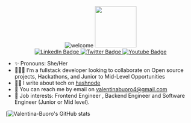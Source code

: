 
  <div align="center" >
  <img src="https://readme-typing-svg.demolab.com?font=Fira+Code&weight=600&pause=1000&color=F7511D&random=false&width=435&height=55&lines=Hi+%F0%9F%91%8B%F0%9F%8F%BC%2C+I'm+Valentina+Buoro" alt='welcome'/>
</div.

<div id="header" align="center">
  <img src="https://media.giphy.com/media/paTz7UZbPfTZFRYnnB/giphy.gif" width='110'/>
</div>


<div id="badges" align="center">
  <a href="https://www.linkedin.com/in/valentina-buoro/">
    <img src="https://img.shields.io/badge/LinkedIn-blue?style=for-the-badge&logo=linkedin&logoColor=white" alt="LinkedIn Badge"/>
  </a> 
  <a href="https://twitter.com/valentinaBuoro">
    <img src="https://img.shields.io/badge/Twitter-blue?style=for-the-badge&logo=twitter&logoColor=white" alt="Twitter Badge"/>
  </a>
  <a href="https://valentinabuoro.hashnode.dev/">
    <img src="https://img.shields.io/badge/Hashnode_Blog-orange?style=for-the-badge&logo=hashnode&logoColor=white" alt="Youtube Badge"/>
  </a>
</div>



- ✨ Pronouns: She/Her
- 👩🏽‍💻 I’m a fullstack developer looking to collaborate on Open source projects, Hackathons, and Junior to Mid-Level Opportunities
- ✍🏻 I write about tech on <a href="https://valentinabuoro.hashnode.dev/"> hashnode </a>
- 📧 You can reach me by email on valentinabuoro4@gmail.com 
- 💼 Job interests: Frontend Engineer , Backend Engineer and Software Engineer (Junior or Mid level).






[![Valentina-Buoro's GitHub stats](https://github-readme-stats.vercel.app/api?username=valentina-buoro&show_icons=true&theme=radical)

<!--

[![Top Langs](https://github-readme-stats.vercel.app/api/top-langs/?username=valentina-buoro&layout=compact&theme=vision-friendly-dark)](https://github.com/valentina-buoro/github-readme-stats)

**queen-x-vee/queen-x-vee** is a ✨ _special_ ✨ repository because its `README.md` (this file) appears on your GitHub profile.
[Queen-x-vee's GitHub stats](https://github-readme-stats.vercel.app/api?username=queen-x-vee&show_icons=true&theme=radical)
Here are some ideas to get you started:

- 🔭 I’m currently working on ...
- 🌱 I’m currently learning ...
- 👯 I’m looking to collaborate on ...
- 🤔 I’m looking for help with ...
- 💬 Ask me about ...
- 📫 How to reach me: ...
- 😄 Pronouns: ...
- ⚡ Fun fact: ...
-->
